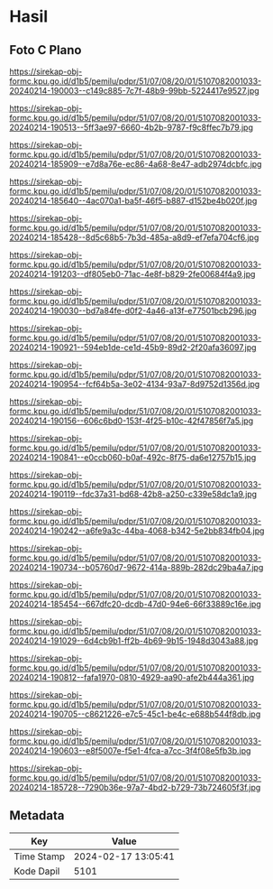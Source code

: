 # Hasil

## Foto C Plano

https://sirekap-obj-formc.kpu.go.id/d1b5/pemilu/pdpr/51/07/08/20/01/5107082001033-20240214-190003--c149c885-7c7f-48b9-99bb-5224417e9527.jpg

https://sirekap-obj-formc.kpu.go.id/d1b5/pemilu/pdpr/51/07/08/20/01/5107082001033-20240214-190513--5ff3ae97-6660-4b2b-9787-f9c8ffec7b79.jpg

https://sirekap-obj-formc.kpu.go.id/d1b5/pemilu/pdpr/51/07/08/20/01/5107082001033-20240214-185909--e7d8a76e-ec86-4a68-8e47-adb2974dcbfc.jpg

https://sirekap-obj-formc.kpu.go.id/d1b5/pemilu/pdpr/51/07/08/20/01/5107082001033-20240214-185640--4ac070a1-ba5f-46f5-b887-d152be4b020f.jpg

https://sirekap-obj-formc.kpu.go.id/d1b5/pemilu/pdpr/51/07/08/20/01/5107082001033-20240214-185428--8d5c68b5-7b3d-485a-a8d9-ef7efa704cf6.jpg

https://sirekap-obj-formc.kpu.go.id/d1b5/pemilu/pdpr/51/07/08/20/01/5107082001033-20240214-191203--df805eb0-71ac-4e8f-b829-2fe00684f4a9.jpg

https://sirekap-obj-formc.kpu.go.id/d1b5/pemilu/pdpr/51/07/08/20/01/5107082001033-20240214-190030--bd7a84fe-d0f2-4a46-a13f-e77501bcb296.jpg

https://sirekap-obj-formc.kpu.go.id/d1b5/pemilu/pdpr/51/07/08/20/01/5107082001033-20240214-190921--594eb1de-ce1d-45b9-89d2-2f20afa36097.jpg

https://sirekap-obj-formc.kpu.go.id/d1b5/pemilu/pdpr/51/07/08/20/01/5107082001033-20240214-190954--fcf64b5a-3e02-4134-93a7-8d9752d1356d.jpg

https://sirekap-obj-formc.kpu.go.id/d1b5/pemilu/pdpr/51/07/08/20/01/5107082001033-20240214-190156--606c6bd0-153f-4f25-b10c-42f47856f7a5.jpg

https://sirekap-obj-formc.kpu.go.id/d1b5/pemilu/pdpr/51/07/08/20/01/5107082001033-20240214-190841--e0ccb060-b0af-492c-8f75-da6e12757b15.jpg

https://sirekap-obj-formc.kpu.go.id/d1b5/pemilu/pdpr/51/07/08/20/01/5107082001033-20240214-190119--fdc37a31-bd68-42b8-a250-c339e58dc1a9.jpg

https://sirekap-obj-formc.kpu.go.id/d1b5/pemilu/pdpr/51/07/08/20/01/5107082001033-20240214-190242--a6fe9a3c-44ba-4068-b342-5e2bb834fb04.jpg

https://sirekap-obj-formc.kpu.go.id/d1b5/pemilu/pdpr/51/07/08/20/01/5107082001033-20240214-190734--b05760d7-9672-414a-889b-282dc29ba4a7.jpg

https://sirekap-obj-formc.kpu.go.id/d1b5/pemilu/pdpr/51/07/08/20/01/5107082001033-20240214-185454--667dfc20-dcdb-47d0-94e6-66f33889c16e.jpg

https://sirekap-obj-formc.kpu.go.id/d1b5/pemilu/pdpr/51/07/08/20/01/5107082001033-20240214-191029--6d4cb9b1-ff2b-4b69-9b15-1948d3043a88.jpg

https://sirekap-obj-formc.kpu.go.id/d1b5/pemilu/pdpr/51/07/08/20/01/5107082001033-20240214-190812--fafa1970-0810-4929-aa90-afe2b444a361.jpg

https://sirekap-obj-formc.kpu.go.id/d1b5/pemilu/pdpr/51/07/08/20/01/5107082001033-20240214-190705--c8621226-e7c5-45c1-be4c-e688b544f8db.jpg

https://sirekap-obj-formc.kpu.go.id/d1b5/pemilu/pdpr/51/07/08/20/01/5107082001033-20240214-190603--e8f5007e-f5e1-4fca-a7cc-3f4f08e5fb3b.jpg

https://sirekap-obj-formc.kpu.go.id/d1b5/pemilu/pdpr/51/07/08/20/01/5107082001033-20240214-185728--7290b36e-97a7-4bd2-b729-73b724605f3f.jpg


## Metadata

| Key        | Value               |
| ---------- | ------------------- |
| Time Stamp | 2024-02-17 13:05:41 |
| Kode Dapil | 5101                |



